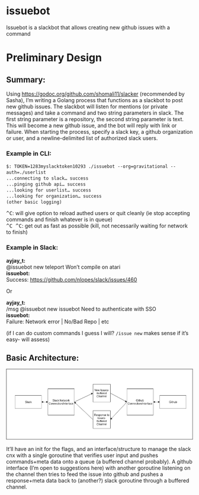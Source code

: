 # issuebot

Issuebot is a slackbot that allows creating new github issues with a command

# Preliminary Design

## Summary:

Using https://godoc.org/github.com/shomali11/slacker (recommended by Sasha), I’m writing a Golang process that functions as a slackbot to post new github issues. The slackbot will listen for mentions (or private messages) and take a command and two string parameters in slack. The first string parameter is a repository, the second string parameter is text. This will become a new github issue, and the bot will reply with link or failure. When starting the process, specify a slack key, a github organization or user, and a newline-delimited list of authorized slack users.

### Example in CLI:

```
$: TOKEN=1283myslacktoken10293 ./issuebot --org=gravitational --auth=./userlist
...connecting to slack… success
...pinging github api… success
...looking for userlist… success
...looking for organization… success
(other basic logging)
```

<kbd>^C</kbd>: will give option to reload authed users or quit cleanly (ie stop accepting commands and finish whatever is in queue)  
<kbd>^C ^C</kbd>: get out as fast as possible (kill, not necessarily waiting for network to finish)

### Example in Slack:

**ayjay_t:**  
@issuebot new teleport Won’t compile on atari  
**issuebot:**  
Success: https://github.com/nlopes/slack/issues/460  

Or

**ayjay_t:**  
/msg @issuebot new issuebot Need to authenticate with SSO  
**issuebot:**  
Failure: Network error | No/Bad Repo | etc  

(if I can do custom commands I guess I will? `/issue new` makes sense if it’s easy- will assess)

## Basic Architecture:

![Diagram Described Below](./doc/diag1.png "Basic Diagram")

It’ll have an init for the flags, and an interface/structure to manage the slack cnx with a single goroutine that verifies user input and pushes commands+meta data onto a queue (a buffered channel probably). A github interface (I’m open to suggestions here) with another goroutine listening on the channel then tries to feed the issue into github and pushes a response+meta data back to (another?) slack goroutine through a buffered channel.


